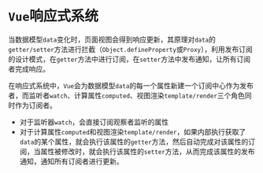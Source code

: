 # `Vue`响应式系统

当数据模型`data`变化时，页面视图会得到响应更新，其原理对`data`的`getter/setter`方法进行拦截（`Object.defineProperty`或`Proxy`），利用发布订阅的设计模式，在`getter`方法中进行订阅，在`setter`方法中发布通知，让所有订阅者完成响应。

在响应式系统中，`Vue`会为数据模型`data`的每一个属性新建一个订阅中心作为发布者，而监听者`watch`、计算属性`computed`、视图渲染`template/render`三个角色同时作为订阅者。
- 对于监听器`watch`，会直接订阅观察者监听的属性
- 对于计算属性`computed`和视图渲染`template/render`，如果内部执行获取了`data`的某个属性，就会执行该属性的`getter`方法，然后自动完成对该属性的订阅，当属性被修改时，就会执行该属性的`setter`方法，从而完成该属性的发布通知，通知所有订阅者进行更新。